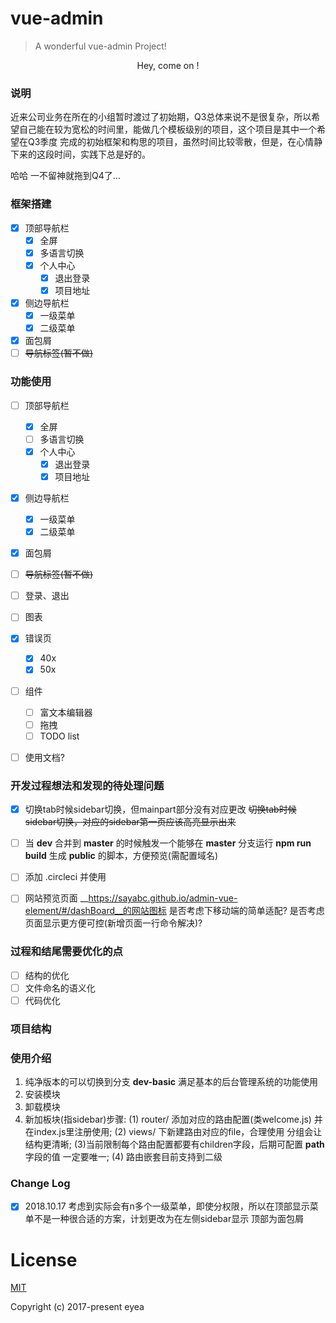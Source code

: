 # vue-admin

> A wonderful vue-admin Project!

<p align="center">
  Hey, come on !
</p>

### 说明
近来公司业务在所在的小组暂时渡过了初始期，Q3总体来说不是很复杂，所以希望自己能在较为宽松的时间里，能做几个模板级别的项目，这个项目是其中一个希望在Q3季度
完成的初始框架和构思的项目，虽然时间比较零散，但是，在心情静下来的这段时间，实践下总是好的。

哈哈 一不留神就拖到Q4了...

### 框架搭建
- [x] 顶部导航栏
  - [x] 全屏
  - [x] 多语言切换
  - [x] 个人中心
    - [x] 退出登录
    - [x] 项目地址
- [x] 侧边导航栏
  - [x] 一级菜单
  - [x] 二级菜单
- [x] 面包屑
- [ ] ~~导航标签(暂不做)~~

### 功能使用
- [ ] 顶部导航栏
  - [x] 全屏
  - [ ] 多语言切换
  - [x] 个人中心
    - [x] 退出登录
    - [x] 项目地址
- [x] 侧边导航栏
  - [x] 一级菜单
  - [x] 二级菜单
- [x] 面包屑
- [ ] ~~导航标签(暂不做)~~
- [ ] 登录、退出
- [ ] 图表
- [x] 错误页
    - [x] 40x
    - [x] 50x
- [ ] 组件
    - [ ] 富文本编辑器
    - [ ] 拖拽
    - [ ] TODO list
- [ ] 使用文档?


### 开发过程想法和发现的待处理问题
- [x] 切换tab时候sidebar切换，但mainpart部分没有对应更改
~~切换tab时候sidebar切换，对应的sidebar第一页应该高亮显示出来~~
- [ ] 当 __dev__ 合并到 __master__ 的时候触发一个能够在 __master__ 分支运行 __npm run build__ 生成 __public__ 的脚本，方便预览(需配置域名)
- [ ] 添加 .circleci 并使用
- [ ] 网站预览页面 __https://sayabc.github.io/admin-vue-element/#/dashBoard__的网站图标
是否考虑下移动端的简单适配?
是否考虑页面显示更方便可控(新增页面一行命令解决)?


### 过程和结尾需要优化的点
- [ ] 结构的优化
- [ ] 文件命名的语义化
- [ ] 代码优化

### 项目结构



### 使用介绍

1. 纯净版本的可以切换到分支 __dev-basic__ 满足基本的后台管理系统的功能使用
2. 安装模块
3. 卸载模块
4. 新加板块(指sidebar)步骤: (1) router/ 添加对应的路由配置(类welcome.js) 并在index.js里注册使用; (2) views/ 下新建路由对应的file，合理使用
   分组会让结构更清晰; (3)当前限制每个路由配置都要有children字段，后期可配置 __path__ 字段的值 一定要唯一; (4) 路由嵌套目前支持到二级


### Change Log
- [x] 2018.10.17 考虑到实际会有n多个一级菜单，即使分权限，所以在顶部显示菜单不是一种很合适的方案，计划更改为在左侧sidebar显示 顶部为面包屑


# License

[MIT](https://github.com/sayabc/admin-vue-element/blob/master/LICENSE)

Copyright (c) 2017-present eyea
